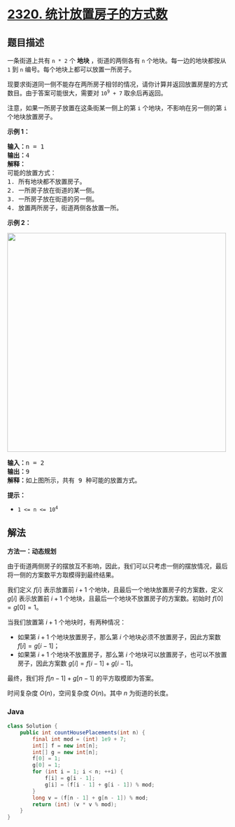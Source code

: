 # [2320. 统计放置房子的方式数](https://leetcode.cn/problems/count-number-of-ways-to-place-houses)

## 题目描述

<p>一条街道上共有 <code>n * 2</code> 个 <strong>地块</strong> ，街道的两侧各有 <code>n</code> 个地块。每一边的地块都按从 <code>1</code> 到 <code>n</code> 编号。每个地块上都可以放置一所房子。</p>

<p>现要求街道同一侧不能存在两所房子相邻的情况，请你计算并返回放置房屋的方式数目。由于答案可能很大，需要对 <code>10<sup>9</sup> + 7</code> 取余后再返回。</p>

<p>注意，如果一所房子放置在这条街某一侧上的第 <code>i</code> 个地块，不影响在另一侧的第 <code>i</code> 个地块放置房子。</p>

<p><strong>示例 1：</strong></p>

<pre><strong>输入：</strong>n = 1
<strong>输出：</strong>4
<strong>解释：</strong>
可能的放置方式：
1. 所有地块都不放置房子。
2. 一所房子放在街道的某一侧。
3. 一所房子放在街道的另一侧。
4. 放置两所房子，街道两侧各放置一所。
</pre>

<p><strong>示例 2：</strong></p>
<img alt="" src="https://fastly.jsdelivr.net/gh/doocs/leetcode@main/solution/2300-2399/2320.Count%20Number%20of%20Ways%20to%20Place%20Houses/images/arrangements.png" style="width: 500px; height: 500px;">
<pre><strong>输入：</strong>n = 2
<strong>输出：</strong>9
<strong>解释：</strong>如上图所示，共有 9 种可能的放置方式。
</pre>

<p><strong>提示：</strong></p>

<ul>
	<li><code>1 &lt;= n &lt;= 10<sup>4</sup></code></li>
</ul>

## 解法

**方法一：动态规划**

由于街道两侧房子的摆放互不影响，因此，我们可以只考虑一侧的摆放情况，最后将一侧的方案数平方取模得到最终结果。

我们定义 $f[i]$ 表示放置前 $i+1$ 个地块，且最后一个地块放置房子的方案数，定义 $g[i]$ 表示放置前 $i+1$ 个地块，且最后一个地块不放置房子的方案数。初始时 $f[0] = g[0] = 1$。

当我们放置第 $i+1$ 个地块时，有两种情况：

-   如果第 $i+1$ 个地块放置房子，那么第 $i$ 个地块必须不放置房子，因此方案数 $f[i]=g[i-1]$；
-   如果第 $i+1$ 个地块不放置房子，那么第 $i$ 个地块可以放置房子，也可以不放置房子，因此方案数 $g[i]=f[i-1]+g[i-1]$。

最终，我们将 $f[n-1]+g[n-1]$ 的平方取模即为答案。

时间复杂度 $O(n)$，空间复杂度 $O(n)$。其中 $n$ 为街道的长度。

### **Java**

```java
class Solution {
    public int countHousePlacements(int n) {
        final int mod = (int) 1e9 + 7;
        int[] f = new int[n];
        int[] g = new int[n];
        f[0] = 1;
        g[0] = 1;
        for (int i = 1; i < n; ++i) {
            f[i] = g[i - 1];
            g[i] = (f[i - 1] + g[i - 1]) % mod;
        }
        long v = (f[n - 1] + g[n - 1]) % mod;
        return (int) (v * v % mod);
    }
}
```

